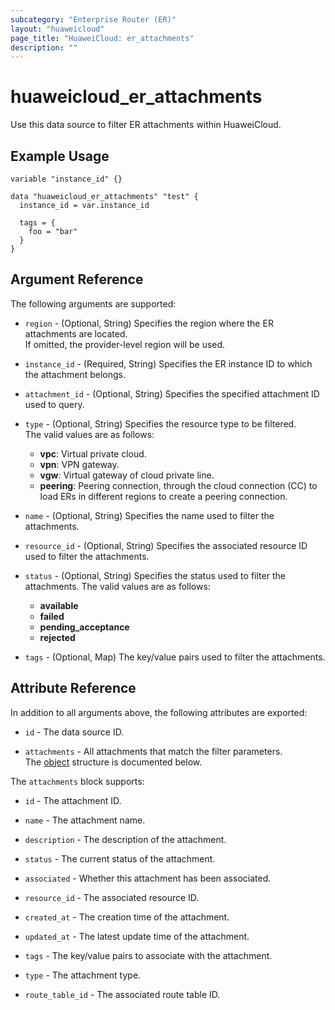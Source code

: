 ```yaml
---
subcategory: "Enterprise Router (ER)"
layout: "huaweicloud"
page_title: "HuaweiCloud: er_attachments"
description: ""
---
```


# huaweicloud_er_attachments

Use this data source to filter ER attachments within HuaweiCloud.

## Example Usage

```hcl
variable "instance_id" {}

data "huaweicloud_er_attachments" "test" {
  instance_id = var.instance_id

  tags = {
    foo = "bar"
  }
}
```

## Argument Reference

The following arguments are supported:

* `region` - (Optional, String) Specifies the region where the ER attachments are located.  
  If omitted, the provider-level region will be used.

* `instance_id` - (Required, String) Specifies the ER instance ID to which the attachment belongs.

* `attachment_id` - (Optional, String) Specifies the specified attachment ID used to query.

* `type` - (Optional, String) Specifies the resource type to be filtered.  
  The valid values are as follows:
  + **vpc**: Virtual private cloud.
  + **vpn**: VPN gateway.
  + **vgw**: Virtual gateway of cloud private line.
  + **peering**: Peering connection, through the cloud connection (CC) to load ERs in different regions to create a
    peering connection.

* `name` - (Optional, String) Specifies the name used to filter the attachments.

* `resource_id` - (Optional, String) Specifies the associated resource ID used to filter the attachments.

* `status` - (Optional, String) Specifies the status used to filter the attachments.
  The valid values are as follows:
  + **available**
  + **failed**
  + **pending_acceptance**
  + **rejected**

* `tags` - (Optional, Map) The key/value pairs used to filter the attachments.

## Attribute Reference

In addition to all arguments above, the following attributes are exported:

* `id` - The data source ID.

* `attachments` - All attachments that match the filter parameters.  
  The [object](#er_data_attachments) structure is documented below.

<a name="er_data_attachments"></a>
The `attachments` block supports:

* `id` - The attachment ID.

* `name` - The attachment name.

* `description` - The description of the attachment.

* `status` - The current status of the attachment.

* `associated` - Whether this attachment has been associated.

* `resource_id` - The associated resource ID.

* `created_at` - The creation time of the attachment.

* `updated_at` - The latest update time of the attachment.

* `tags` - The key/value pairs to associate with the attachment.

* `type` - The attachment type.

* `route_table_id` - The associated route table ID.
